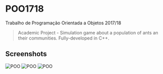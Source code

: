 # POO1718
Trabalho de Programação Orientada a Objetos 2017/18
> Academic Project - Simulation game about a population of ants an their communities. Fully-developed in C++. 

## Screenshots
![POO](http://afaneca.com/imagens/POO1.png)
![POO](http://afaneca.com/imagens/POO2.png)
![POO](http://afaneca.com/imagens/POO3.png)
